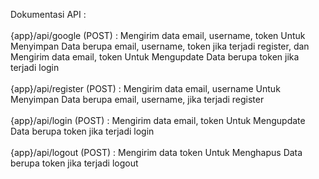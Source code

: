 Dokumentasi API :
<br>
<br>
{app}/api/google (POST) : Mengirim data email, username, token Untuk Menyimpan Data berupa email, username, token jika terjadi register, dan Mengirim data email, token Untuk Mengupdate Data berupa token jika terjadi login
<br>
<br>
{app}/api/register (POST) : Mengirim data email, username Untuk Menyimpan Data berupa email, username, jika terjadi register
<br>
<br>
{app}/api/login (POST) : Mengirim data email, token Untuk Mengupdate Data berupa token jika terjadi login
<br>
<br>
{app}/api/logout (POST) : Mengirim data token Untuk Menghapus Data berupa token jika terjadi logout
